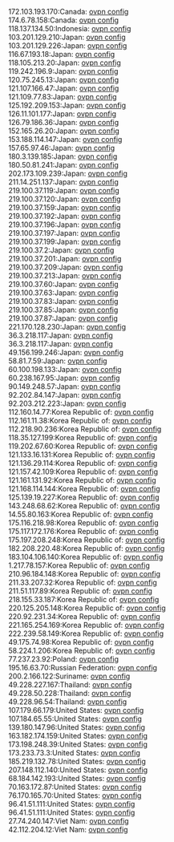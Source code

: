 172.103.193.170:Canada: [ovpn config](vpn/172_103_193_170.ovpn)  
174.6.78.158:Canada: [ovpn config](vpn/174_6_78_158.ovpn)  
118.137.134.50:Indonesia: [ovpn config](vpn/118_137_134_50.ovpn)  
103.201.129.210:Japan: [ovpn config](vpn/103_201_129_210.ovpn)  
103.201.129.226:Japan: [ovpn config](vpn/103_201_129_226.ovpn)  
116.67.193.18:Japan: [ovpn config](vpn/116_67_193_18.ovpn)  
118.105.213.20:Japan: [ovpn config](vpn/118_105_213_20.ovpn)  
119.242.196.9:Japan: [ovpn config](vpn/119_242_196_9.ovpn)  
120.75.245.13:Japan: [ovpn config](vpn/120_75_245_13.ovpn)  
121.107.166.47:Japan: [ovpn config](vpn/121_107_166_47.ovpn)  
121.109.77.83:Japan: [ovpn config](vpn/121_109_77_83.ovpn)  
125.192.209.153:Japan: [ovpn config](vpn/125_192_209_153.ovpn)  
126.11.101.177:Japan: [ovpn config](vpn/126_11_101_177.ovpn)  
126.79.186.36:Japan: [ovpn config](vpn/126_79_186_36.ovpn)  
152.165.26.20:Japan: [ovpn config](vpn/152_165_26_20.ovpn)  
153.188.114.147:Japan: [ovpn config](vpn/153_188_114_147.ovpn)  
157.65.97.46:Japan: [ovpn config](vpn/157_65_97_46.ovpn)  
180.3.139.185:Japan: [ovpn config](vpn/180_3_139_185.ovpn)  
180.50.81.241:Japan: [ovpn config](vpn/180_50_81_241.ovpn)  
202.173.109.239:Japan: [ovpn config](vpn/202_173_109_239.ovpn)  
211.14.251.137:Japan: [ovpn config](vpn/211_14_251_137.ovpn)  
219.100.37.119:Japan: [ovpn config](vpn/219_100_37_119.ovpn)  
219.100.37.120:Japan: [ovpn config](vpn/219_100_37_120.ovpn)  
219.100.37.159:Japan: [ovpn config](vpn/219_100_37_159.ovpn)  
219.100.37.192:Japan: [ovpn config](vpn/219_100_37_192.ovpn)  
219.100.37.196:Japan: [ovpn config](vpn/219_100_37_196.ovpn)  
219.100.37.197:Japan: [ovpn config](vpn/219_100_37_197.ovpn)  
219.100.37.199:Japan: [ovpn config](vpn/219_100_37_199.ovpn)  
219.100.37.2:Japan: [ovpn config](vpn/219_100_37_2.ovpn)  
219.100.37.201:Japan: [ovpn config](vpn/219_100_37_201.ovpn)  
219.100.37.209:Japan: [ovpn config](vpn/219_100_37_209.ovpn)  
219.100.37.213:Japan: [ovpn config](vpn/219_100_37_213.ovpn)  
219.100.37.60:Japan: [ovpn config](vpn/219_100_37_60.ovpn)  
219.100.37.63:Japan: [ovpn config](vpn/219_100_37_63.ovpn)  
219.100.37.83:Japan: [ovpn config](vpn/219_100_37_83.ovpn)  
219.100.37.85:Japan: [ovpn config](vpn/219_100_37_85.ovpn)  
219.100.37.87:Japan: [ovpn config](vpn/219_100_37_87.ovpn)  
221.170.128.230:Japan: [ovpn config](vpn/221_170_128_230.ovpn)  
36.3.218.117:Japan: [ovpn config](vpn/36_3_218_117.ovpn)  
36.3.218.117:Japan: [ovpn config](vpn/36_3_218_117.ovpn)  
49.156.199.246:Japan: [ovpn config](vpn/49_156_199_246.ovpn)  
58.81.7.59:Japan: [ovpn config](vpn/58_81_7_59.ovpn)  
60.100.198.133:Japan: [ovpn config](vpn/60_100_198_133.ovpn)  
60.238.167.95:Japan: [ovpn config](vpn/60_238_167_95.ovpn)  
90.149.248.57:Japan: [ovpn config](vpn/90_149_248_57.ovpn)  
92.202.84.147:Japan: [ovpn config](vpn/92_202_84_147.ovpn)  
92.203.212.223:Japan: [ovpn config](vpn/92_203_212_223.ovpn)  
112.160.14.77:Korea Republic of: [ovpn config](vpn/112_160_14_77.ovpn)  
112.161.11.38:Korea Republic of: [ovpn config](vpn/112_161_11_38.ovpn)  
112.218.90.236:Korea Republic of: [ovpn config](vpn/112_218_90_236.ovpn)  
118.35.127.199:Korea Republic of: [ovpn config](vpn/118_35_127_199.ovpn)  
119.202.67.60:Korea Republic of: [ovpn config](vpn/119_202_67_60.ovpn)  
121.133.16.131:Korea Republic of: [ovpn config](vpn/121_133_16_131.ovpn)  
121.136.29.114:Korea Republic of: [ovpn config](vpn/121_136_29_114.ovpn)  
121.157.42.109:Korea Republic of: [ovpn config](vpn/121_157_42_109.ovpn)  
121.161.131.92:Korea Republic of: [ovpn config](vpn/121_161_131_92.ovpn)  
121.168.114.144:Korea Republic of: [ovpn config](vpn/121_168_114_144.ovpn)  
125.139.19.227:Korea Republic of: [ovpn config](vpn/125_139_19_227.ovpn)  
143.248.68.62:Korea Republic of: [ovpn config](vpn/143_248_68_62.ovpn)  
14.55.80.163:Korea Republic of: [ovpn config](vpn/14_55_80_163.ovpn)  
175.116.218.98:Korea Republic of: [ovpn config](vpn/175_116_218_98.ovpn)  
175.117.172.176:Korea Republic of: [ovpn config](vpn/175_117_172_176.ovpn)  
175.197.208.248:Korea Republic of: [ovpn config](vpn/175_197_208_248.ovpn)  
182.208.220.48:Korea Republic of: [ovpn config](vpn/182_208_220_48.ovpn)  
183.104.106.140:Korea Republic of: [ovpn config](vpn/183_104_106_140.ovpn)  
1.217.78.157:Korea Republic of: [ovpn config](vpn/1_217_78_157.ovpn)  
210.96.184.148:Korea Republic of: [ovpn config](vpn/210_96_184_148.ovpn)  
211.33.207.32:Korea Republic of: [ovpn config](vpn/211_33_207_32.ovpn)  
211.51.117.89:Korea Republic of: [ovpn config](vpn/211_51_117_89.ovpn)  
218.155.33.187:Korea Republic of: [ovpn config](vpn/218_155_33_187.ovpn)  
220.125.205.148:Korea Republic of: [ovpn config](vpn/220_125_205_148.ovpn)  
220.92.231.34:Korea Republic of: [ovpn config](vpn/220_92_231_34.ovpn)  
221.165.254.169:Korea Republic of: [ovpn config](vpn/221_165_254_169.ovpn)  
222.239.58.149:Korea Republic of: [ovpn config](vpn/222_239_58_149.ovpn)  
49.175.74.98:Korea Republic of: [ovpn config](vpn/49_175_74_98.ovpn)  
58.224.1.206:Korea Republic of: [ovpn config](vpn/58_224_1_206.ovpn)  
77.237.23.92:Poland: [ovpn config](vpn/77_237_23_92.ovpn)  
195.16.63.70:Russian Federation: [ovpn config](vpn/195_16_63_70.ovpn)  
200.2.166.122:Suriname: [ovpn config](vpn/200_2_166_122.ovpn)  
49.228.227.167:Thailand: [ovpn config](vpn/49_228_227_167.ovpn)  
49.228.50.228:Thailand: [ovpn config](vpn/49_228_50_228.ovpn)  
49.228.96.54:Thailand: [ovpn config](vpn/49_228_96_54.ovpn)  
107.179.66.179:United States: [ovpn config](vpn/107_179_66_179.ovpn)  
107.184.65.55:United States: [ovpn config](vpn/107_184_65_55.ovpn)  
139.180.147.96:United States: [ovpn config](vpn/139_180_147_96.ovpn)  
163.182.174.159:United States: [ovpn config](vpn/163_182_174_159.ovpn)  
173.198.248.39:United States: [ovpn config](vpn/173_198_248_39.ovpn)  
173.233.73.3:United States: [ovpn config](vpn/173_233_73_3.ovpn)  
185.219.132.78:United States: [ovpn config](vpn/185_219_132_78.ovpn)  
207.148.112.140:United States: [ovpn config](vpn/207_148_112_140.ovpn)  
68.184.142.193:United States: [ovpn config](vpn/68_184_142_193.ovpn)  
70.163.172.87:United States: [ovpn config](vpn/70_163_172_87.ovpn)  
76.170.165.70:United States: [ovpn config](vpn/76_170_165_70.ovpn)  
96.41.51.111:United States: [ovpn config](vpn/96_41_51_111.ovpn)  
96.41.51.111:United States: [ovpn config](vpn/96_41_51_111.ovpn)  
27.74.240.147:Viet Nam: [ovpn config](vpn/27_74_240_147.ovpn)  
42.112.204.12:Viet Nam: [ovpn config](vpn/42_112_204_12.ovpn)  

